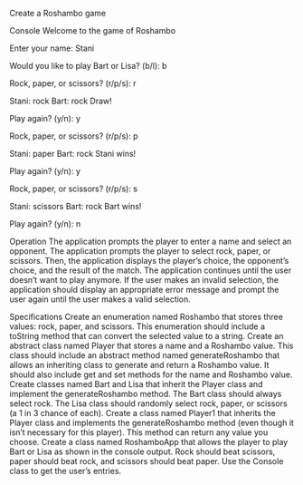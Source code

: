 Create a Roshambo game

Console
Welcome to the game of Roshambo

Enter your name: Stani

Would you like to play Bart or Lisa? (b/l): b

Rock, paper, or scissors? (r/p/s): r

Stani: rock
Bart: rock
Draw!

Play again? (y/n): y

Rock, paper, or scissors? (r/p/s): p

Stani: paper
Bart: rock
Stani wins!

Play again? (y/n): y

Rock, paper, or scissors? (r/p/s): s

Stani: scissors
Bart: rock
Bart wins!

Play again? (y/n): n

Operation
The application prompts the player to enter a name and select an opponent.
The application prompts the player to select rock, paper, or scissors. 
Then, the application displays the player’s choice, the opponent’s choice, 
and the result of the match.
The application continues until the user doesn’t want to play anymore.
If the user makes an invalid selection, the application should display an 
appropriate error message and prompt the user again until the user makes a valid selection.

Specifications
Create an enumeration named Roshambo that stores three values: rock, paper, and 
scissors. This enumeration should include a toString method that can convert 
the selected value to a string.
Create an abstract class named Player that stores a name and a Roshambo value. 
This class should include an abstract method named generateRoshambo that allows 
an inheriting class to generate and return a Roshambo value. It should also 
include get and set methods for the name and Roshambo value.
Create classes named Bart and Lisa that inherit the Player class and implement 
the generateRoshambo method. The Bart class should always select rock. The Lisa 
class should randomly select rock, paper, or scissors (a 1 in 3 chance of each).
Create a class named Player1 that inherits the Player class and implements 
the generateRoshambo method (even though it isn’t necessary for this player). 
This method can return any value you choose.
Create a class named RoshamboApp that allows the player to play Bart or Lisa as 
shown in the console output. Rock should beat scissors, paper should beat rock, 
and scissors should beat paper.
Use the Console class to get the user’s entries.
